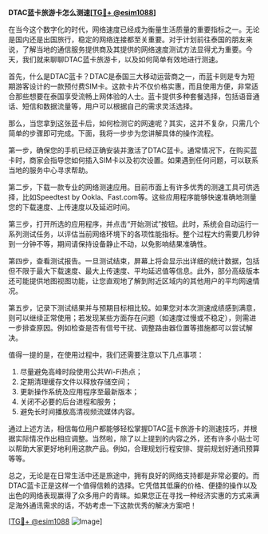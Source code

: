 **DTAC蓝卡旅游卡怎么测速[[TG💪+ @esim1088](https://t.me/s/esim1088)]**

在当今这个数字化的时代，网络速度已经成为衡量生活质量的重要指标之一。无论是国内还是出国旅行，稳定的网络连接都至关重要。对于计划前往泰国的朋友来说，了解当地的通信服务提供商及其提供的网络速度测试方法显得尤为重要。今天，我们就来聊聊DTAC蓝卡旅游卡，以及如何简单有效地进行测速。

首先，什么是DTAC蓝卡？DTAC是泰国三大移动运营商之一，而蓝卡则是专为短期游客设计的一款预付费SIM卡。这款卡片不仅价格实惠，而且使用方便，非常适合那些想要在泰国享受流畅上网体验的人士。蓝卡提供多种套餐选择，包括语音通话、短信和数据流量等，用户可以根据自己的需求灵活选择。

那么，当您拿到这张蓝卡后，如何检测它的网速呢？其实，这并不复杂，只需几个简单的步骤即可完成。下面，我将一步步为您讲解具体的操作流程。

第一步，确保您的手机已经正确安装并激活了DTAC蓝卡。通常情况下，在购买蓝卡时，商家会指导您如何插入SIM卡以及初次设置。如果遇到任何问题，可以联系当地的服务中心寻求帮助。

第二步，下载一款专业的网络测速应用。目前市面上有许多优秀的测速工具可供选择，比如Speedtest by Ookla、Fast.com等。这些应用程序能够快速准确地测量您的下载速度、上传速度以及延迟时间。

第三步，打开所选的应用程序，并点击“开始测试”按钮。此时，系统会自动运行一系列测试任务，以评估当前网络环境下的各项性能指标。整个过程大约需要几秒钟到一分钟不等，期间请保持设备静止不动，以免影响结果准确性。

第四步，查看测试报告。一旦测试结束，屏幕上将会显示出详细的统计数据，包括但不限于最大下载速度、最大上传速度、平均延迟值等信息。此外，部分高级版本还可能提供地图视图功能，让您直观地了解到附近区域内的其他用户的平均网速情况。

第五步，记录下测试结果并与预期目标相比较。如果您对本次测速成绩感到满意，则可以继续正常使用；若发现某些方面存在问题（如速度过慢或不稳定），则需进一步排查原因。例如检查是否有信号干扰、调整路由器位置等措施都可以尝试解决。

值得一提的是，在使用过程中，我们还需要注意以下几点事项：
1. 尽量避免高峰时段使用公共Wi-Fi热点；
2. 定期清理缓存文件以释放存储空间；
3. 更新操作系统及应用程序至最新版本；
4. 关闭不必要的后台进程和服务；
5. 避免长时间播放高清视频流媒体内容。

通过上述方法，相信每位用户都能够轻松掌握DTAC蓝卡旅游卡的测速技巧，并根据实际情况作出相应调整。当然啦，除了以上提到的内容之外，还有许多小贴士可以帮助大家更好地利用这款产品。例如，合理规划行程安排、提前规划好通讯预算等等。

总之，无论是在日常生活中还是旅途中，拥有良好的网络支持都是非常必要的。而DTAC蓝卡正是这样一个值得信赖的选择。它凭借其低廉的价格、便捷的操作以及出色的网络表现赢得了众多用户的青睐。如果您正在寻找一种经济实惠的方式来满足海外通讯需求的话，不妨考虑一下这款优秀的解决方案吧！

[[TG💪+ @esim1088](https://t.me/s/esim1088) ![Image](https://i.postimg.cc/4NQfJmqS/Snipaste-2025-05-13-00-14-12.png)]